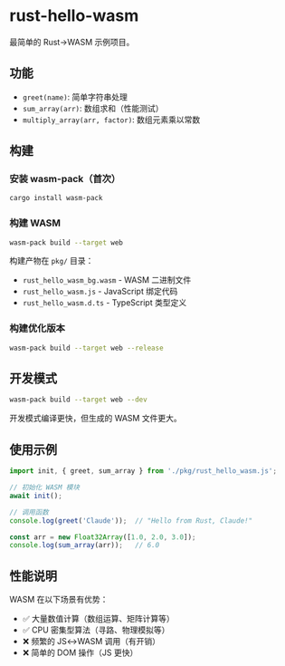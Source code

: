# rust-hello-wasm

最简单的 Rust→WASM 示例项目。

## 功能

- `greet(name)`: 简单字符串处理
- `sum_array(arr)`: 数组求和（性能测试）
- `multiply_array(arr, factor)`: 数组元素乘以常数

## 构建

### 安装 wasm-pack（首次）

```bash
cargo install wasm-pack
```

### 构建 WASM

```bash
wasm-pack build --target web
```

构建产物在 `pkg/` 目录：
- `rust_hello_wasm_bg.wasm` - WASM 二进制文件
- `rust_hello_wasm.js` - JavaScript 绑定代码
- `rust_hello_wasm.d.ts` - TypeScript 类型定义

### 构建优化版本

```bash
wasm-pack build --target web --release
```

## 开发模式

```bash
wasm-pack build --target web --dev
```

开发模式编译更快，但生成的 WASM 文件更大。

## 使用示例

```javascript
import init, { greet, sum_array } from './pkg/rust_hello_wasm.js';

// 初始化 WASM 模块
await init();

// 调用函数
console.log(greet('Claude'));  // "Hello from Rust, Claude!"

const arr = new Float32Array([1.0, 2.0, 3.0]);
console.log(sum_array(arr));   // 6.0
```

## 性能说明

WASM 在以下场景有优势：
- ✅ 大量数值计算（数组运算、矩阵计算等）
- ✅ CPU 密集型算法（寻路、物理模拟等）
- ❌ 频繁的 JS↔WASM 调用（有开销）
- ❌ 简单的 DOM 操作（JS 更快）
